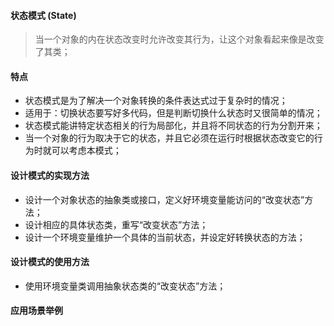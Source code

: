 #### 状态模式 (State)

> 当一个对象的内在状态改变时允许改变其行为，让这个对象看起来像是改变了其类；

#### 特点

- 状态模式是为了解决一个对象转换的条件表达式过于复杂时的情况；
- 适用于：切换状态要写好多代码，但是判断切换什么状态时又很简单的情况；
- 状态模式能讲特定状态相关的行为局部化，并且将不同状态的行为分割开来；
- 当一个对象的行为取决于它的状态，并且它必须在运行时根据状态改变它的行为时就可以考虑本模式；


#### 设计模式的实现方法

- 设计一个对象状态的抽象类或接口，定义好环境变量能访问的“改变状态”方法；
- 设计相应的具体状态类，重写“改变状态”方法；
- 设计一个环境变量维护一个具体的当前状态，并设定好转换状态的方法；
 
#### 设计模式的使用方法
 
- 使用环境变量类调用抽象状态类的“改变状态”方法；

#### 应用场景举例
